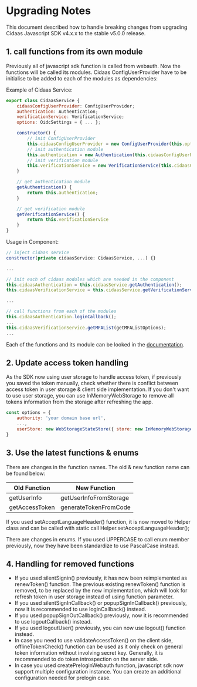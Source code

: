 # Upgrading Notes
This document described how to handle breaking changes from upgrading Cidaas Javascript SDK v4.x.x to the stable v5.0.0 release.

## 1. call functions from its own module

Previously all of javascript sdk function is called from webauth. Now the functions will be called its modules. Cidaas ConfigUserProvider have to be initialise to be added to each of the modules as dependencies:

Example of Cidaas Service:
```js
export class CidaasService {
    cidaasConfigUserProvider: ConfigUserProvider;
    authentication: Authentication;
    verificationService: VerificationService;
    options: OidcSettings = { ... };

    constructor() {
        // init ConfigUserProvider
        this.cidaasConfigUserProvider = new ConfigUserProvider(this.options);
        // init authentication module
        this.authentication = new Authentication(this.cidaasConfigUserProvider);
        // init verification module
        this.verificationService = new VerificationService(this.cidaasConfigUserProvider);
    }

    // get authentication module
    getAuthentication() {
        return this.authentication;
    }

    // get verification module
    getVerificationService() {
        return this.verificationService
    }
}
```

Usage in Component:
 ```js
 // inject cidaas service
constructor(private cidaasService: CidaasService, ...) {}

...

// init each of cidaas modules which are needed in the component
this.cidaasAuthentication = this.cidaasService.getAuthentication();
this.cidaasVerificationService = this.cidaasService.getVerificationService();

...

// call functions from each of the modules
this.cidaasAuthentication.loginCallback();
...
this.cidaasVerificationService.getMFAList(getMFAListOptions);
...

```

Each of the functions and its module can be looked in the [documentation](https://cidaas.github.io/cidaas-javascript-sdk).

## 2. Update access token handling

As the SDK now using user storage to handle access token, if previously you saved the token manually, check whether there is conflict between access token in user storage & client side implementation. If you don't want to use user storage, you can use InMemoryWebStorage to remove all tokens information from the storage after refreshing the app.

```js
const options = {
    authority: 'your domain base url',
    ...,
    userStore: new WebStorageStateStore({ store: new InMemoryWebStorage()})
}
```

## 3. Use the latest functions & enums

There are changes in the function names. The old & new function name can be found below:

| Old Function                                      | New Function                                |
|---------------------------------------------------|---------------------------------------------|
| getUserInfo                                       | getUserInfoFromStorage                      |
| getAccessToken                                    | generateTokenFromCode                       |

If you used setAcceptLanguageHeader() function, it is now moved to Helper class and can be called with static call Helper.setAcceptLanguageHeader();

There are changes in enums. If you used UPPERCASE to call enum member previously, now they have been standardize to use PascalCase instead.

## 4. Handling for removed functions

* If you used silentSignin() previously, it has now been reimplemented as renewToken() function. The previous existing renewToken() function is removed, to be replaced by the new implementation, which will look for refresh token in user storage instead of using function parameter.
* If you used silentSignInCallback() or popupSignInCallback() previously, now it is recommended to use loginCallback() instead.
* If you used popupSignOutCallback() previously, now it is recommended to use logoutCallback() instead.
* If you used logoutUser() previously, you can now use logout() function instead.
* In case you need to use validateAccessToken() on the client side, offlineTokenCheck() function can be used as it only check on general token information without involving secret key. Generally, it is recommended to do token introspection on the server side.
* In case you used createPreloginWebauth function, javascript sdk now support multiple configuration instance. You can create an additional configuration needed for prelogin case.
